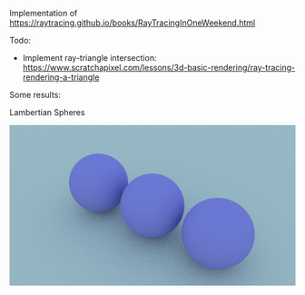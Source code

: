 Implementation of https://raytracing.github.io/books/RayTracingInOneWeekend.html

Todo:
* Implement ray-triangle intersection: https://www.scratchapixel.com/lessons/3d-basic-rendering/ray-tracing-rendering-a-triangle

Some results:

Lambertian Spheres

![alt tag](https://raw.githubusercontent.com/azer89/Reza_Raytracer/master/results/three_lambertian_spheres.png)
